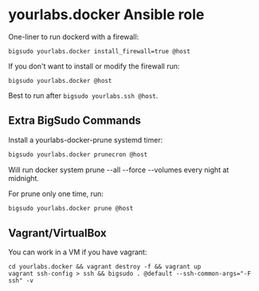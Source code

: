 # yourlabs.docker Ansible role

One-liner to run dockerd with a firewall:

    bigsudo yourlabs.docker install_firewall=true @host

If you don't want to install or modify the firewall run:

    bigsudo yourlabs.docker @host

Best to run after ``bigsudo yourlabs.ssh @host``.

## Extra BigSudo Commands

Install a yourlabs-docker-prune systemd timer:

```sh
bigsudo yourlabs.docker prunecron @host
```

Will run docker system prune --all --force --volumes every night at midnight.

For prune only one time, run:

```sh
bigsudo yourlabs.docker prune @host
```

## Vagrant/VirtualBox

You can work in a VM if you have vagrant:

    cd yourlabs.docker && vagrant destroy -f && vagrant up
    vagrant ssh-config > ssh && bigsudo . @default --ssh-common-args="-F ssh" -v
